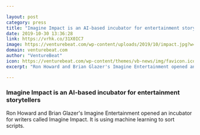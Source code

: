 ```yaml
---

layout: post
category: press
title: "Imagine Impact is an AI-based incubator for entertainment storytellers"
date: 2019-10-30 13:36:28
link: https://vrhk.co/31X0IC7
image: https://venturebeat.com/wp-content/uploads/2019/10/impact.jpg?w=1200&strip=all
domain: venturebeat.com
author: "VentureBeat"
icon: https://venturebeat.com/wp-content/themes/vb-news/img/favicon.ico
excerpt: "Ron Howard and Brian Glazer's Imagine Entertainment opened an incubator for writers called Imagine Impact. It is using machine learning to sort scripts."

---
```


### Imagine Impact is an AI-based incubator for entertainment storytellers

Ron Howard and Brian Glazer's Imagine Entertainment opened an incubator for writers called Imagine Impact. It is using machine learning to sort scripts.